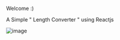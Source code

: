 Welcome :)

A Simple " Length Converter " using Reactjs

![image](https://drive.google.com/uc?export=view&id=1r5IHqWqNToNhnnvdeQyTImqXDk1dyeaL)
